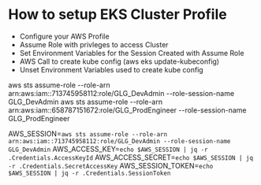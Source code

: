 # How to setup EKS Cluster Profile
 - Configure your AWS Profile
 - Assume Role with privleges to access Cluster
 - Set Environment Variables for the Session Created with Assume Role
 - AWS Call to create kube config (aws eks update-kubeconfig)
 - Unset Environment Variables used to create kube config
 
aws sts assume-role --role-arn arn:aws:iam::713745958112:role/GLG_DevAdmin --role-session-name GLG_DevAdmin
aws sts assume-role --role-arn arn:aws:iam::658787151672:role/GLG_ProdEngineer --role-session-name GLG_ProdEngineer

AWS_SESSION=`aws sts assume-role --role-arn arn:aws:iam::713745958112:role/GLG_DevAdmin --role-session-name GLG_DevAdmin`
AWS_ACCESS_KEY=`echo $AWS_SESSION | jq -r .Credentials.AccessKeyId`
AWS_ACCESS_SECRET=`echo $AWS_SESSION | jq -r .Credentials.SecretAccessKey`
AWS_SESSION_TOKEN=`echo $AWS_SESSION | jq -r .Credentials.SessionToken`
